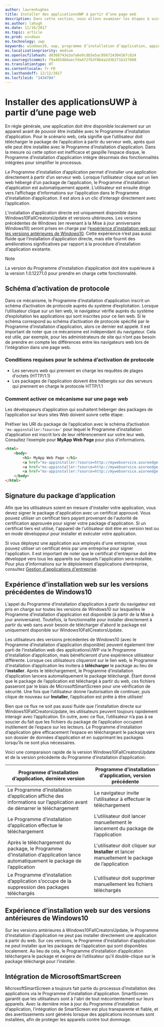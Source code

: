 ```yaml
---
author: laurenhughes
title: Installer des applicationsUWP à partir d’une page web
description: Dans cette section, nous allons examiner les étapes à suivre pour permettre aux utilisateurs d’installer vos applications directement à partir de la page web.
ms.author: lahugh
ms.date: 11/16/2017
ms.topic: article
ms.prod: windows
ms.technology: uwp
keywords: windows10, uwp, programme d’installation d’application, appinstaller, charger une version test, ensemble connexe, packages facultatifs
ms.localizationpriority: medium
ms.openlocfilehash: d0368743e3afa6e9cdb5e5ac95672430416fc824
ms.sourcegitcommit: f9a4854b6aecfda472fb3f8b4a2d3b271b327800
ms.translationtype: HT
ms.contentlocale: fr-FR
ms.lasthandoff: 12/12/2017
ms.locfileid: "1434784"
---
```

# <a name="installing-uwp-apps-from-a-web-page"></a>Installer des applicationsUWP à partir d’une page web

En règle générale, une application doit être disponible localement sur un appareil avant de pouvoir être installée avec le Programme d’installation d’application. Pour le scénario web, cela signifie que l’utilisateur doit télécharger le package de l’application à partir du serveur web, après quoi elle peut être installée avec le Programme d’installation d’application. Dans la mesure où cette option est inefficace et gaspille l’espace disque, le Programme d’installation d’application intègre désormais des fonctionnalités intégrées pour simplifier le processus.

Le Programme d’installation d’application permet d’installer une application directement à partir d’un serveur web. Lorsque l’utilisateur clique sur un lien web hébergé d’un package de l’application, le Programme d’installation d’application est automatiquement appelé. L’utilisateur est ensuite dirigé vers l’affichage d’informations sur l’application dans le Programme d’installation d’application. Il est alors à un clic d’interagir directement avec l’application. 

L’installation d’application directe est uniquement disponible dans Windows10FallCreatorsUpdate et versions ultérieures. Les versions précédentes de Windows (en revenant à la Mise à jour anniversaire Windows10) seront prises en charge par l’[expérience d’installation web sur les versions antérieures de Windows10](#web-install-experience). Cette expérience n’est pas aussi fluide que l’installation d’application directe, mais elle fournit des améliorations significatives par rapport à la procédure d’installation d’application existante.
  
> [!NOTE]
> La version du Programme d’installation d’application doit être supérieure à la version 1.0.12271.0 pour prendre en charge cette fonctionnalité.

## <a name="protocol-activation-scheme"></a>Schéma d’activation de protocole
Dans ce mécanisme, le Programme d’installation d’application inscrit un schéma d’activation de protocole auprès du système d’exploitation. Lorsque l’utilisateur clique sur un lien web, le navigateur vérifie auprès du système d’exploitation les applications qui sont inscrites pour ce lien web. Si le schéma correspond au schéma d’activation de protocole spécifié par le Programme d’installation d’application, alors ce dernier est appelé. Il est important de noter que ce mécanisme est indépendant du navigateur. Cela est utile, par exemple, pour les administrateurs de site qui n’ont pas besoin de prendre en compte les différences entre les navigateurs web lors de l’intégration dans une page web. 

### <a name="requirements-for-protocol-activation-scheme"></a>Conditions requises pour le schéma d’activation de protocole
   - Les serveurs web qui prennent en charge les requêtes de plages d'octets (HTTP/1.1)
   - Les packages de l’application doivent être hébergés sur des serveurs qui prennent en charge le protocole HTTP/1.1   

### <a name="how-to-enable-this-on-a-webpage"></a>Comment activer ce mécanisme sur une page web 
Les développeurs d’application qui souhaitent héberger des packages de l’application sur leurs sites Web doivent suivre cette étape:

Préfixer les URI du package de l’application avec le schéma d’activation `'ms-appinstaller:?source='` pour lequel le Programme d’installation d’application est inscrit lors de leur référencement sur votre leur web. Consultez l’exemple pour **MyApp Web Page** pour plus d’informations. 
``` html
<html>
    <body>
        <h1> MyApp Web Page </h1>
        <a href="ms-appinstaller:?source=http://mywebservice.azureedge.net/HubApp.appx"> Install app package </a>
        <a href="ms-appinstaller:?source=http://mywebservice.azureedge.net/HubAppBundle.appxbundle"> Install app bundle  </a>
        <a href="ms-appinstaller:?source=http://mywebservice.azureedge.net/HubAppSet.appinstaller"> Install related set </a>
    </body>
</html>
```

## <a name="signing-the-app-package"></a>Signature du package d’application
Afin que les utilisateurs soient en mesure d'installer votre application, vous devez signer le package d'application avec un certificat approuvé. Vous pouvez utiliser un certificat tiers payant provenant de l'autorité de certification approuvée pour signer votre package d'application. Si un certificat tiers est utilisé, l'appareil de l'utilisateur doit être en version test ou en mode développeur pour installer et exécuter votre application.

Si vous déployez une application aux employés d'une entreprise, vous pouvez utiliser un certificat émis par une entreprise pour signer l'application. Il est important de noter que le certificat d'entreprise doit être développé vers tous les appareils sur lesquels l'application sera installée. Pour plus d’informations sur le déploiement d’applications d’entreprise, consultez [Gestion d'applications d'entreprise](https://docs.microsoft.com/windows/client-management/mdm/enterprise-app-management).

## Expérience d'installation web sur les versions précédentes de Windows10<a name="web-install-experience"></a>

L’appel du Programme d’installation d’application à partir du navigateur est pris en charge sur toutes les versions de Windows10 sur lesquelles le Programme d’installation d’application est disponible (à partir de la Mise à jour anniversaire). Toutefois, la fonctionnalité pour installer directement à partir du web sans avoir besoin de télécharger d'abord le package est uniquement disponible sur Windows10FallCreatorsUpdate.  

Les utilisateurs des versions précédentes de Windows10 (avec le Programme d’installation d’application disponible) peuvent également tirer parti de l’installation web des applicationsUWP via le Programme d’installation d’application, mais bénéficieront d’une expérience utilisateur différente. Lorsque ces utilisateurs cliqueront sur le lien web, le Programme d’installation d’application les invitera à **télécharger** le package au lieu de l'**installer**. Après le téléchargement, le Programme d’installation d’application lancera automatiquement le package téléchargé. Étant donné que le package de l’application est téléchargé à partir du web, ces fichiers passeront par le biais de MicrosoftSmartScreen pour une vérification de sécurité. Une fois que l’utilisateur donne l’autorisation de continuer, puis clique de nouveau sur **Installer**, l’application est prête à être utilisée!

Bien que ce flux ne soit pas aussi fluide que l’installation directe sur Windows10FallCreatorsUpdate, les utilisateurs peuvent toujours rapidement interagir avec l’application. En outre, avec ce flux, l’utilisateur n’a pas à se soucier du fait que les fichiers du package de l’application occupent inutilement de l’espace sur les lecteurs. Le Programme d’installation d’application gère efficacement l’espace en téléchargeant le package vers son dossier de données d’application et en supprimant les packages lorsqu’ils ne sont plus nécessaires. 

Voici une comparaison rapide de la version Windows10FallCreatorsUpdate et de la version précédente du Programme d’installation d’application:

| Programme d’installation d’application, dernière version | Programme d’installation d’application, version précédente |
|------------------------------|----------------------------------|
| Le Programme d’installation d’application affiche des informations sur l’application avant de démarrer le téléchargement | Le navigateur invite l’utilisateur à effectuer le téléchargement  |
| Le Programme d’installation d’application effectue le téléchargement | L’utilisateur doit lancer manuellement le lancement du package de l’application |
| Après le téléchargement du package, le Programme d’installation d’application lance automatiquement le package de l’application | L'utilisateur doit cliquer sur **Installer** et lancer manuellement le package de l’application |
| Le Programme d’installation d’application s’occupe de la suppression des packages téléchargés | L'utilisateur doit supprimer manuellement les fichiers téléchargés |

## <a name="web-install-experience-on-previous-versions-of-windows-10"></a>Expérience d’installation web sur des versions antérieures de Windows10
Sur les versions antérieures à Windows10FallCreatorsUpdate, le Programme d’installation d’application ne peut pas installer directement une application à partir du web. Sur ces versions, le Programme d’installation d’application ne peut installer que les packages de l’application qui sont disponibles localement. Au lieu de cela, le Programme d’installation d’application téléchargera le package et exigera de l’utilisateur qu'il double-clique sur le package téléchargé pour l’installer.


## <a name="microsoft-smartscreen-integration"></a>Intégration de MicrosoftSmartScreen

MicrosoftSmartScreen a toujours fait partie du processus d’installation des applications via le Programme d’installation d’application. SmartScreen garantit que les utilisateurs sont à l'abri de tout mécontentement sur leurs appareils. Avec la dernière mise à jour du Programme d’installation d’application, l’intégration de SmartScreen est plus transparente et fiable, et des avertissements sont générés lorsque des applications inconnues sont installées, afin de protéger les appareils contre tout dommage. 
